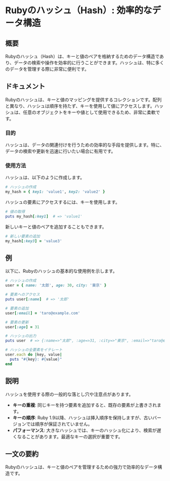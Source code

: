 <!--
Meta Description: # Rubyのハッシュ（Hash）: 効率的なデータ構造 ## 概要 Rubyのハッシュ（Hash）は、キーと値のペアを格納するためのデータ構造であり、データの検索や操作を効率的に行うことができます。ハッシュは、特に多くのデータを管理する際に非常に便利です。 ## ドキュメント Rubyのハッシュは...
Meta Keywords: user, ruby, ハッシュは, puts, my_hash
-->

# Rubyのハッシュ（Hash）: 効率的なデータ構造

## 概要
Rubyのハッシュ（Hash）は、キーと値のペアを格納するためのデータ構造であり、データの検索や操作を効率的に行うことができます。ハッシュは、特に多くのデータを管理する際に非常に便利です。

## ドキュメント
Rubyのハッシュは、キーと値のマッピングを提供するコレクションです。配列と異なり、ハッシュは順序を持たず、キーを使用して値にアクセスします。ハッシュは、任意のオブジェクトをキーや値として使用できるため、非常に柔軟です。

### 目的
ハッシュは、データの関連付けを行うための効率的な手段を提供します。特に、データの検索や更新を迅速に行いたい場合に有用です。

### 使用方法
ハッシュは、以下のように作成します。

```ruby
# ハッシュの作成
my_hash = { key1: 'value1', key2: 'value2' }
```

ハッシュの要素にアクセスするには、キーを使用します。

```ruby
# 値の取得
puts my_hash[:key1]  # => 'value1'
```

新しいキーと値のペアを追加することもできます。

```ruby
# 新しい要素の追加
my_hash[:key3] = 'value3'
```

## 例
以下に、Rubyのハッシュの基本的な使用例を示します。

```ruby
# ハッシュの作成
user = { name: '太郎', age: 30, city: '東京' }

# 要素へのアクセス
puts user[:name]  # => '太郎'

# 要素の追加
user[:email] = 'taro@example.com'

# 要素の更新
user[:age] = 31

# ハッシュの出力
puts user  # => {:name=>"太郎", :age=>31, :city=>"東京", :email=>"taro@example.com"}

# ハッシュの全要素をイテレート
user.each do |key, value|
  puts "#{key}: #{value}"
end
```

## 説明
ハッシュを使用する際の一般的な落とし穴や注意点があります。

- **キーの重複**: 同じキーを持つ要素を追加すると、既存の要素が上書きされます。
- **キーの順序**: Ruby 1.9以降、ハッシュは挿入順序を保持しますが、古いバージョンでは順序が保証されていません。
- **パフォーマンス**: 大きなハッシュでは、キーのハッシュ化により、検索が遅くなることがあります。最適なキーの選択が重要です。

## 一文の要約
Rubyのハッシュは、キーと値のペアを管理するための強力で効率的なデータ構造です。